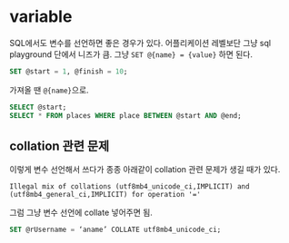 # variable
SQL에서도 변수를 선언하면 좋은 경우가 있다. 어플리케이션 레벨보단 그냥 sql playground 단에서 니즈가 큼. 그냥 `SET @{name} = {value}` 하면 된다.

```sql
SET @start = 1, @finish = 10;
```

가져올 땐 `@{name}`으로.

```sql
SELECT @start;
SELECT * FROM places WHERE place BETWEEN @start AND @end;
```

## collation 관련 문제
이렇게 변수 선언해서 쓰다가 종종 아래같이 collation 관련 문제가 생길 때가 있다.

```
Illegal mix of collations (utf8mb4_unicode_ci,IMPLICIT) and (utf8mb4_general_ci,IMPLICIT) for operation '='
```

그럼 그냥 변수 선언에 collate 넣어주면 됨.

```sql
SET @rUsername = ‘aname’ COLLATE utf8mb4_unicode_ci;
```
